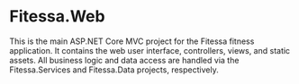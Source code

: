 # Fitessa.Web
 
This is the main ASP.NET Core MVC project for the Fitessa fitness application. It contains the web user interface, controllers, views, and static assets. All business logic and data access are handled via the Fitessa.Services and Fitessa.Data projects, respectively. 